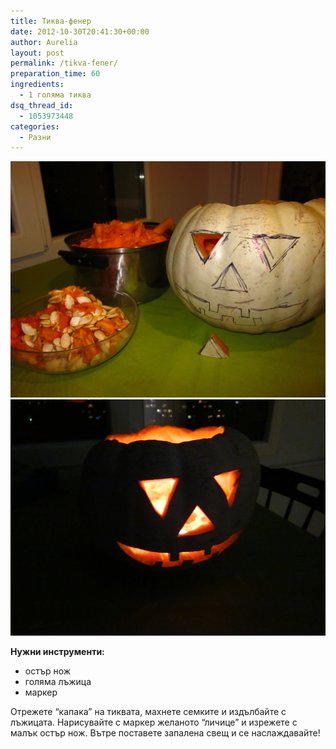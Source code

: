 ```yaml
---
title: Тиква-фенер
date: 2012-10-30T20:41:30+00:00
author: Aurelia
layout: post
permalink: /tikva-fener/
preparation_time: 60
ingredients:
  - 1 голяма тиква
dsq_thread_id:
  - 1053973448
categories:
  - Разни
---
```

<img src="/media/2012/10/IMG_7652.jpg" class="alignleft" />
<img src="/media/2012/10/IMG_7656.jpg" class="alignleft" />

**Нужни инструменти:**

  * остър нож
  * голяма лъжица
  * маркер

Отрежете &#8220;капака&#8221; на тиквата, махнете семките и издълбайте с лъжицата. Нарисувайте с маркер желаното &#8220;личице&#8221; и изрежете с малък остър нож. Вътре поставете запалена свещ и се наслаждавайте!